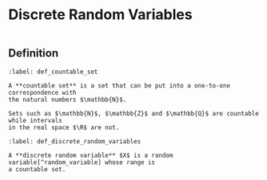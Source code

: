 # Discrete Random Variables

```{contents}
```

## Definition

```{prf:definition} Countable Set
:label: def_countable_set

A **countable set** is a set that can be put into a one-to-one correspondence with
the natural numbers $\mathbb{N}$.

Sets such as $\mathbb{N}$, $\mathbb{Z}$ and $\mathbb{Q}$ are countable while intervals
in the real space $\R$ are not.
```

```{prf:definition} Discrete Random Variables
:label: def_discrete_random_variables

A **discrete random variable** $X$ is a random variable[^random_variable] whose range is
a countable set.
```

[^random_variable]:
    See {prf:ref}`random_variables` for the definition of a random variable.
